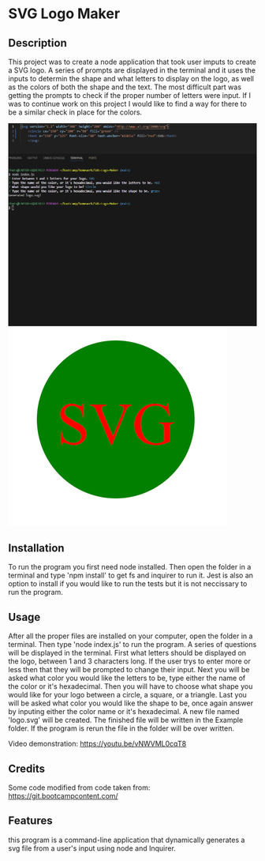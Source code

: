 # SVG Logo Maker

## Description

This project was to create a node application that took user imputs to create a SVG logo.  A series of prompts are displayed in the terminal and it uses the inputs to determin the shape and what letters to display on the logo, as well as the colors of both the shape and the text.  The most difficult part was getting the prompts to check if the proper number of letters were input.  If I was to continue work on this project I would like to find a way for there to be a similar check in place for the colors. </p>

![Screenshot](./assets/screenshot.png)
![Screenshot](./assets/screenshot2.png)

## Installation

To run the program you first need node installed.  Then open the folder in a terminal and type 'npm install' to get fs and inquirer to run it.  Jest is also an option to install if you would like to run the tests but it is not neccissary to run the program.

## Usage

After all the proper files are installed on your computer, open the folder in a terminal.  Then type 'node index.js' to run the program.  A series of questions will be displayed in the terminal.  First what letters should be displayed on the logo, between 1 and 3 characters long.  If the user trys to enter more or less then that they will be prompted to change their input.  Next you will be asked what color you would like the letters to be, type either the name of the color or it's hexadecimal.  Then you will have to choose what shape you would like for your logo between a circle, a square, or a triangle.  Last you will be asked what color you would like the shape to be, once again answer by inputing either the color name or it's hexadecimal.  A new file named 'logo.svg' will be created.  The finished file will be written in the Example folder.  If the program is rerun the file in the folder will be over written.

Video demonstration: https://youtu.be/vNWVML0cqT8

## Credits

Some code modified from code taken from: 
https://git.bootcampcontent.com/

## Features

this program is a command-line application that dynamically generates a svg file from a user's input using node and Inquirer.